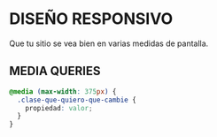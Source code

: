 # DISEÑO RESPONSIVO

Que tu sitio se vea bien en varias medidas de pantalla.

## MEDIA QUERIES

```css
@media (max-width: 375px) {
  .clase-que-quiero-que-cambie {
    propiedad: valor;
  }
}
```
